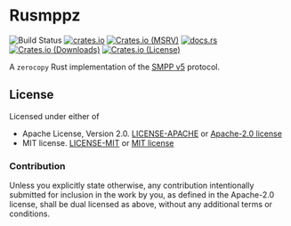 # Rusmppz

![Build Status](https://github.com/JadKHaddad/Rusmpp/actions/workflows/build-and-test.yml/badge.svg)
[![crates.io](https://img.shields.io/crates/v/rusmppz.svg)](https://crates.io/crates/rusmppz)
[![Crates.io (MSRV)](https://img.shields.io/crates/msrv/rusmppz)](https://crates.io/crates/rusmppz)
[![docs.rs](https://docs.rs/rusmpp/badge.svg)](https://docs.rs/rusmppz)
[![Crates.io (Downloads)](https://img.shields.io/crates/d/rusmppz)](https://crates.io/crates/rusmppz)
[![Crates.io (License)](https://img.shields.io/crates/l/rusmppz)](https://crates.io/crates/rusmppz)

A `zerocopy` Rust implementation of the [SMPP v5](https://smpp.org/SMPP_v5.pdf) protocol.

## License

Licensed under either of

- Apache License, Version 2.0. [LICENSE-APACHE](../LICENSE-APACHE) or [Apache-2.0 license](http://apache.org/licenses/LICENSE-2.0)
- MIT license. [LICENSE-MIT](../LICENSE-MIT) or [MIT license](http://opensource.org/licenses/MIT)

### Contribution

Unless you explicitly state otherwise, any contribution intentionally submitted
for inclusion in the work by you, as defined in the Apache-2.0 license, shall
be dual licensed as above, without any additional terms or conditions.
